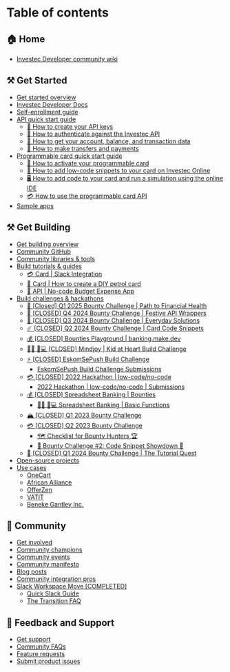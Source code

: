 # Table of contents

## 🏠 Home

* [Investec Developer community wiki](README.md)

## ⚒️ Get Started

* [Get started overview](get-started/get-started-overview.md)
* [Investec Developer Docs](https://developer.investec.com/za/api-products)
* [Self-enrollment guide](get-started/self-enrollment-guide.md)
* [API quick start guide](get-started/api-quick-start-guide/README.md)
  * [🔑 How to create your API keys](get-started/api-quick-start-guide/how-to-get-your-api-keys.md)
  * [👤 How to authenticate against the Investec API](get-started/api-quick-start-guide/how-to-authenticate.md)
  * [🏦 How to get your account, balance, and transaction data](get-started/api-quick-start-guide/how-to-get-your-transaction-history.md)
  * [💸 How to make transfers and payments](get-started/api-quick-start-guide/how-to-make-a-payment.md)
* [Programmable card quick start guide](get-started/card-quick-start-guide/README.md)
  * [🙌 How to activate your programmable card](get-started/card-quick-start-guide/how-to-activate-your-card-for-programmable-banking.md)
  * [🚀 How to add low-code snippets to your card on Investec Online](get-started/card-quick-start-guide/how-to-add-low-code-snippets-to-your-card-on-investec-online.md)
  * [🖥️ How to add code to your card and run a simulation using the online IDE](get-started/card-quick-start-guide/how-to-add-code-to-your-card.md)
  * [💳 How to use the programmable card API](get-started/card-quick-start-guide/how-to-use-the-cards-api.md)
* [Sample apps](get-started/sample-apps.md)

## ⚒️ Get Building

* [Get building overview](get-building/get-building-overview.md)
* [Community GitHub](https://github.com/Investec-Developer-Community)
* [Community libraries & tools](get-building/community-libraries-and-tools.md)
* [Build tutorials & guides](get-building/build-something-simple/README.md)
  * [💳 Card | Slack Integration](get-building/build-something-simple/card-or-slack-integration.md)
  * [🚗 Card | How to create a DIY petrol card](get-building/build-something-simple/card-or-how-to-create-a-diy-petrol-card.md)
  * [🎯 API | No-code Budget Expense App](get-building/build-something-simple/api-or-no-code-budget-expense-app.md)
* [Build challenges & hackathons](get-building/build-events/README.md)
  * [🎯 \[Closed\] Q1 2025 Bounty Challenge | Path to Financial Health](get-building/build-events/q1-2025-bounty-challenge-or-path-to-financial-health.md)
  * [🎁 \[CLOSED\] Q4 2024 Bounty Challenge | Festive API Wrappers](get-building/build-events/q4-2024-bounty-challenge-festive-api-wrappers.md)
  * [🚂 \[CLOSED\] Q3 2024 Bounty Challenge | Everyday Solutions](get-building/build-events/q3-2024-bounty-challenge-every-day-solutions.md)
  * [☄️ \[CLOSED\] Q2 2024 Bounty Challenge | Card Code Snippets](get-building/build-events/q2-2024-bounty-challenge-or-card-code-snippets.md)
  * [💰 \[CLOSED\] Bounties Playground | banking.make.dev](get-building/build-events/open-bounties-playground-or-banking.make.dev.md)
  * [👩‍💻 👩💻 \[CLOSED\] Mindjoy | Kid at Heart Build Challenge](get-building/build-events/closed-mindjoy-or-kid-at-heart-build-challenge.md)
  * [⚡ \[CLOSED\] EskomSePush Build Challenge](get-building/build-events/closed-eskomsepush-build-challenge/README.md)
    * [EskomSePush Build Challenge Submissions](get-building/build-events/closed-eskomsepush-build-challenge/eskomsepush-build-challenge-submissions.md)
  * [💳 \[CLOSED\] 2022 Hackathon | low-code/no-code](get-building/build-events/q2-2022-hackathon-or-low-code-no-code/README.md)
    * [2022 Hackathon | low-code/no-code | Submissions](get-building/build-events/q2-2022-hackathon-or-low-code-no-code/2022-hackathon-or-low-code-no-code-or-submissions.md)
  * [💰 \[CLOSED\] Spreadsheet Banking | Bounties](get-building/build-events/closed-spreadsheet-banking-or-bounties/README.md)
    * [👩‍💻 👩💻 Spreadsheet Banking | Basic Functions](get-building/build-events/closed-spreadsheet-banking-or-bounties/spreadsheet-banking-or-basic-functions.md)
  * [🏔️ \[CLOSED\] Q1 2023 Bounty Challenge](get-building/build-events/closed-q1-2023-bounty-challenge.md)
  * [💳 \[CLOSED\] Q2 2023 Bounty Challenge](get-building/build-events/open-q2-2023-bounty-challenge/README.md)
    * [🗺️ Checklist for Bounty Hunters 🏆](get-building/build-events/open-q2-2023-bounty-challenge/checklist-for-bounty-hunters.md)
    * [🚀 Bounty Challenge #2: Code Snippet Showdown 🚀](get-building/build-events/open-q2-2023-bounty-challenge/bounty-challenge-2-code-snippet-showdown.md)
  * [🍕 \[CLOSED\] Q1 2024 Bounty Challenge | The Tutorial Quest](get-building/build-events/closed-q1-2024-bounty-challenge-or-the-tutorial-quest.md)
* [Open-source projects](https://github.com/Investec-Developer-Community/Community-Projects)
* [Use cases](get-building/use-cases/README.md)
  * [OneCart](get-building/use-cases/onecart.md)
  * [African Alliance](get-building/use-cases/african-alliance.md)
  * [OfferZen](get-building/use-cases/offerzen.md)
  * [VATIT](get-building/use-cases/vatit.md)
  * [Beneke Gantley Inc.](get-building/use-cases/beneke-gantley-inc..md)

## 🙌 Community

* [Get involved](community/get-involved.md)
* [Community champions](community/community-champions.md)
* [Community events](https://lu.ma/calendar/cal-JmTm7ODyxvv8Ge2)
* [Community manifesto](community/community-manifesto.md)
* [Blog posts](community/blog-posts.md)
* [Community integration pros](community/community-integration-pros.md)
* [Slack Workspace Move \[COMPLETED\]](community/transition-update/README.md)
  * [Quick Slack Guide](community/transition-update/quick-slack-guide.md)
  * [The Transition FAQ](community/transition-update/the-transition-faq.md)

## 💬 Feedback and Support

* [Get support](feedback-and-support/get-support.md)
* [Community FAQs](feedback-and-support/community-faqs.md)
* [Feature requests](https://github.com/orgs/Investec-Developer-Community/discussions)
* [Submit product issues](https://github.com/Investec-Developer-Community/.github/issues)
